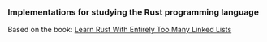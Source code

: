 ### Implementations for studying the Rust programming language

Based on the book: 
[Learn Rust With Entirely Too Many Linked Lists](https://rust-unofficial.github.io/too-many-lists/index.html)